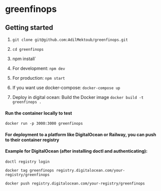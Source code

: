 # greenfinops

## Getting started  
1. `git clone git@github.com:AdilMektoub/greenfinops.git`

2. `cd greenfinops`

3. npm install`

4. For development: 
`npm dev`
5. For production:
`npm start`

6. If you want use docker-compose:
`docker-compose up`

7. Deploy in digital ocean:
Build the Docker image
`docker build -t greenfinops .`

#### Run the container locally to test
`docker run -p 3000:3000 greenfinops`

#### For deployment to a platform like DigitalOcean or Railway, you can push to their container registry
#### Example for DigitalOcean (after installing doctl and authenticating):
`doctl registry login`

`docker tag greenfinops registry.digitalocean.com/your-registry/greenfinops`

`docker push registry.digitalocean.com/your-registry/greenfinops`
